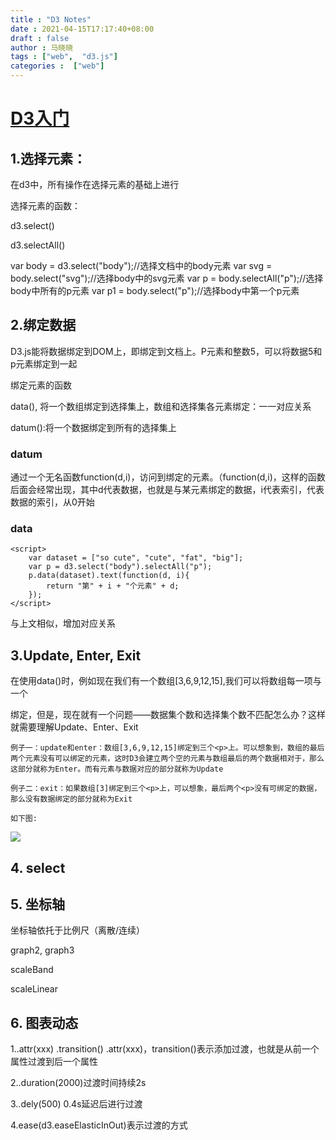 ```yaml
---
title : "D3 Notes"
date : 2021-04-15T17:17:40+08:00
draft : false
author : 马晓晓
tags : ["web",  "d3.js"]
categories :  ["web"]
---
```




# [D3入门](https://blog.csdn.net/qq_34414916/article/details/80026029)

## 1.选择元素：

在d3中，所有操作在选择元素的基础上进行

选择元素的函数：

d3.select()

d3.selectAll()

 var body = d3.select("body");//选择文档中的body元素
 var svg = body.select("svg");//选择body中的svg元素
 var p = body.selectAll("p");//选择body中所有的p元素
 var p1 = body.select("p");//选择body中第一个p元素

## 2.绑定数据

D3.js能将数据绑定到DOM上，即绑定到文档上。P元素和整数5，可以将数据5和p元素绑定到一起

绑定元素的函数

data(), 将一个数组绑定到选择集上，数组和选择集各元素绑定：一一对应关系

datum():将一个数据绑定到所有的选择集上





### datum

<script>
		var str = "is an animal";
		var p = d3.select("body").selectAll("p");
		p.datum(str).text(function(d, i){
			return "第" + i + "个元素" + d;
		});
</script>




通过一个无名函数function(d,i)，访问到绑定的元素。（function(d,i)，这样的函数后面会经常出现，其中d代表数据，也就是与某元素绑定的数据，i代表索引，代表数据的索引，从0开始





### data

	<script>
		var dataset = ["so cute", "cute", "fat", "big"];
		var p = d3.select("body").selectAll("p");
		p.data(dataset).text(function(d, i){
			return "第" + i + "个元素" + d;
		});
	</script>

与上文相似，增加对应关系



## 3.Update, Enter, Exit

 在使用data()时，例如现在我们有一个数组[3,6,9,12,15],我们可以将数组每一项与一个<p>绑定，但是，现在就有一个问题——数据集个数和选择集个数不匹配怎么办？这样就需要理解Update、Enter、Exit

    例子一：update和enter：数组[3,6,9,12,15]绑定到三个<p>上。可以想象到，数组的最后两个元素没有可以绑定的元素，这时D3会建立两个空的元素与数组最后的两个数据相对于，那么这部分就称为Enter。而有元素与数据对应的部分就称为Update
    
    例子二：exit：如果数组[3]绑定到三个<p>上，可以想象，最后两个<p>没有可绑定的数据，那么没有数据绑定的部分就称为Exit
    
    如下图:



![](/img/d3/1.png)



<script>
    	var dataset = [3,6,9,12,15];
    	var p = d3.select("body")
    		.selectAll("p");
    	var update = p.data(dataset)//绑定数据,并得到update部分
    	var enter = update.enter();//得到enter部分
    	//下面检验是否真的得到
    	//对于update的处理
    	update.text(function(d,i){
    		return "update: "+d+",index: "+i;
    	})
    	//对于enter的处理
    	//注意，这里需要先添加足够多的<p>，然后在添加文本
    	var pEnter = enter.append("p")//添加足够多的<p>
    	pEnter.text(function(d,i){
    		return "enter: "+d+",index: "+i;
    	})
</script>




<script>
    	var dataset = [3,6];
    	var p = d3.select("body")
    		.selectAll("p");
    	var update = p.data(dataset)//绑定数据,并得到update部分
    	var exit = update.exit();//得到exit部分
    	//下面检验是否真的得到
    	//对于update的处理
    	update.text(function(d,i){
    		return "update: "+d+",index: "+i;
    	})
    	//对于exit的处理通常是删除 ，但在这里我并没有这么做   	
    	exit.text(function(d,i){
    		return "exit";
    	})
    	exit.delete("p")
   </script>




## 4. select

<script>
		var p = d3.select("body").select("p");
		p.style("color","red");
		var p1 = d3.select('p.pid')
		p1.style('color', 'red')
		var p1 = d3.select("body").select("p").on('click', function(){d3.select(this).style('color', 'blue')});
</script>






## 5. 坐标轴

坐标轴依托于比例尺（离散/连续）

graph2, graph3

scaleBand

scaleLinear



## 6. 图表动态

1..attr(xxx) .transition() .attr(xxx)，transition()表示添加过渡，也就是从前一个属性过渡到后一个属性

2..duration(2000)过渡时间持续2s

3..dely(500) 0.4s延迟后进行过渡

4.ease(d3.easeElasticInOut)表示过渡的方式